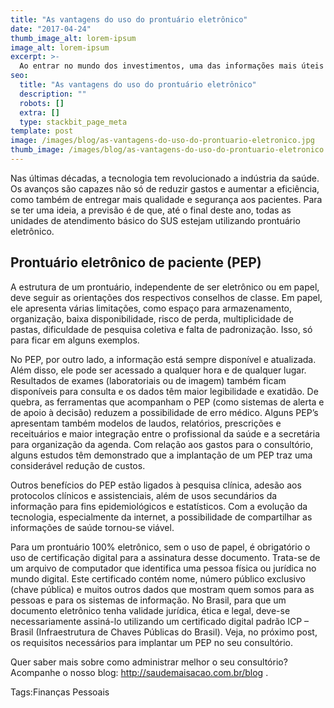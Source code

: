 ```yaml
---
title: "As vantagens do uso do prontuário eletrônico"
date: "2017-04-24"
thumb_image_alt: lorem-ipsum
image_alt: lorem-ipsum
excerpt: >-
  Ao entrar no mundo dos investimentos, uma das informações mais úteis para começar a aplicar é saber o seu perfil. Isto porque esse dado funciona como uma espécie de norte para entender sua tolerância a riscos e também quais são as melhores aplicações para os seus objetivos.
seo:
  title: "As vantagens do uso do prontuário eletrônico"
  description: ""
  robots: []
  extra: []
  type: stackbit_page_meta
template: post
image: /images/blog/as-vantagens-do-uso-do-prontuario-eletronico.jpg
thumb_image: /images/blog/as-vantagens-do-uso-do-prontuario-eletronico.jpg
---
```


Nas últimas décadas, a tecnologia tem revolucionado a indústria da saúde. Os avanços são capazes não só de reduzir gastos e aumentar a eficiência, como também de entregar mais qualidade e segurança aos pacientes. Para se ter uma ideia, a previsão é de que, até o final deste ano, todas as unidades de atendimento básico do SUS estejam utilizando prontuário eletrônico.

## Prontuário eletrônico de paciente (PEP)

A estrutura de um prontuário, independente de ser eletrônico ou em papel, deve seguir as orientações dos respectivos conselhos de classe. Em papel, ele apresenta várias limitações, como espaço para armazenamento, organização, baixa disponibilidade, risco de perda, multiplicidade de pastas, dificuldade de pesquisa coletiva e falta de padronização. Isso, só para ficar em alguns exemplos.

No PEP, por outro lado, a informação está sempre disponível e atualizada. Além disso, ele pode ser acessado a qualquer hora e de qualquer lugar. Resultados de exames (laboratoriais ou de imagem) também ficam disponíveis para consulta e os dados têm maior legibilidade e exatidão. De quebra, as ferramentas que acompanham o PEP (como sistemas de alerta e de apoio à decisão) reduzem a possibilidade de erro médico. Alguns PEP’s apresentam também modelos de laudos, relatórios, prescrições e receituários e maior integração entre o profissional da saúde e a secretária para organização da agenda. Com relação aos gastos para o consultório, alguns estudos têm demonstrado que a implantação de um PEP traz uma considerável redução de custos.

Outros benefícios do PEP estão ligados à pesquisa clínica, adesão aos protocolos clínicos e assistenciais, além de usos secundários da informação para fins epidemiológicos e estatísticos. Com a evolução da tecnologia, especialmente da internet, a possibilidade de compartilhar as informações de saúde tornou-se viável.

Para um prontuário 100% eletrônico, sem o uso de papel, é obrigatório o uso de certificação digital para a assinatura desse documento. Trata-se de um arquivo de computador que identifica uma pessoa física ou jurídica no mundo digital. Este certificado contém nome, número público exclusivo (chave pública) e muitos outros dados que mostram quem somos para as pessoas e para os sistemas de informação. No Brasil, para que um documento eletrônico tenha validade jurídica, ética e legal, deve-se necessariamente assiná-lo utilizando um certificado digital padrão ICP – Brasil (Infraestrutura de Chaves Públicas do Brasil). Veja, no próximo post, os requisitos necessários para implantar um PEP no seu consultório.

Quer saber mais sobre como administrar melhor o seu consultório? Acompanhe o nosso blog: http://saudemaisacao.com.br/blog .

Tags:Finanças Pessoais

